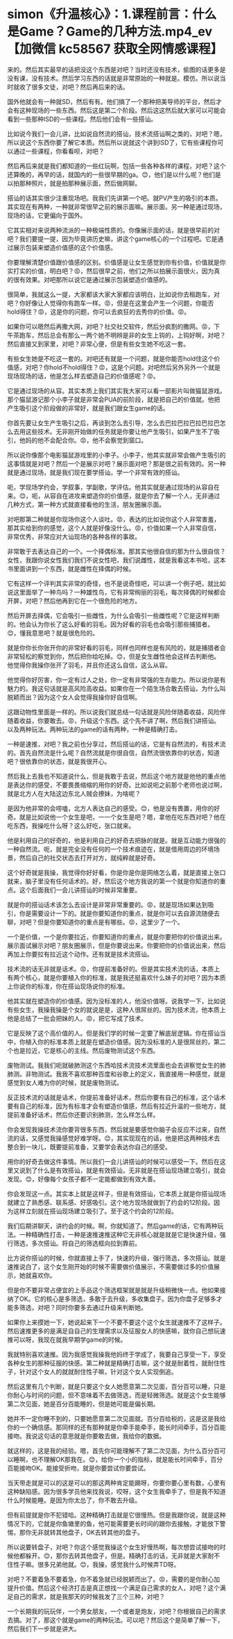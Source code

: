 # simon《升温核心》：1.课程前言：什么是Game？Game的几种方法.mp4_ev【加微信 kc58567 获取全网情感课程】

来的。然后其实最早的话把没这个东西是对吧？当时还没有技术，偷图的话更多是没有课，没有技术。然后学习东西的话就是非常原始的一种就是。模仿。所以说当时就收了很多文徒，对吧？然后再后来的话。

国外他就会有一种就SD，然后有有。他们搞了一个那种把美导师的平台，然后才会有这种现场的一些东西。然后这是第二个阶段。然后这这然后就大家可以可能会看到一些那种ISD的一些课程。然后他们会有一些搭讪。

比如说今我们一会儿讲，比如说自然流的搭讪，技术流搭讪啊之类的，对吧？嗯，所以说这个东西你要了解它本质。然后所以说就这个讲到ISD了，它有些课程你可以通过一些课程，你看看呗，对吧？

然后再后来就是我们都知道的一些红玩啊，包括一些各种各样的课程，对吧？这个还算晚的，再早的话，就国内的一些很早期的ga。😊，他们是以什么呢？他们是以拍那种照片，就是拍那种展示面，然后做网聊。

搭讪的话其实很少注重现场吧。我我们先讲第一个吧。就PV产生的吸引的本质。其实现在有两种，一种就非常很早之前的展示面嘛。展示面。另一种是通过现场，现场的话，它更偏向于国外。

它其实相对来说两种流派的一种极端性质的。你像展示面的话，就是很早前的对吧？我们要提一提，因为毕竟讲历史嘛，讲这个game核心的一个过程吧。它是通过展示包装来塑造价值感的这个价值感。

你要理解清楚价值跟价值感的区别。价值感是让女生感觉到你有价值，价值就是你实打实的价值，明白吧？😡，然后很早之前，他们之所以拍展示面很火，因为真的很有效果。对吧那所以说它是通过展示包装塑造价值感的。

很简单，我就这么一提，大家都该大家大家都应该明白，比如说你去租跑车，对吧？你好像让人觉得你有跑车一样。😡，但是在这里会产生一个问题，你能否hold得住？😡，这是你的问题，你可以去疯狂的去秀你的价值。😡。

如果你可以嗯然后再撒大网，对吧？社交社交软件，然后分疯割的撒网。😡，下午茶跑车，然后总会有那么一两个她不明辨是非的女生上钩的，上钩好啊，对吧？然后直接又到家里，对吧？非常心便，但是有些女生她不吃这一套。

有些女生她是不吃这一套的。对吧还有就是一个问题，就是你能否hold住这个价值感，对吧？你hold不hold得住？😡，这是个问题。对吧然后另外另外一个就是现场现场的话，他是怎么样去塑造自己的价值感呢？😡。

它是通过现场的从容。其实本质上我们其实我大家可以看一部影片叫做猫鼠游戏。那个猫鼠游记那个小李子就是非常会PUA的前阶段，就是把自己的价值就。他把产生吸引这个阶段做的非常好，就是我们跟女生game的话。

你首先要让女生产生吸引之后，再谈到怎么去引导，怎么去巴拉巴拉巴拉巴拉巴怎么去用这些技术。无非刚开始做的任务就是你要让他产生吸引，如果产生不了吸引，他妈的他不会配合你。😡，他不会察觉到窗口。

所以说你像那个电影猫鼠游戏里的小李子。小李子，他其实就非常会做产生吸引的这事情就是对吧？然后一个是展示对吧？展示面对吧？那是很之前有效的。另一种就是通过现场，就是我们现在要学搭讪，学一个非常有效的搭讪。

呃，学现场学约会，学叙事，学副歌，学评估。他其实就是通过现场的从容自在来。😊，呃，从容自在进攻来塑造你的价值感，就是你去了解一个人，无非通过几种方式，第一种方式就直接看他的生活，朋友圈展示面。

对吧那第二种就是你现场你这个人谈吐。😡，表达的比如说你这个人非常害羞，那其实给到你的感觉，这个人就是好像没什么。😡，价值如果一个人非常自信，非常优秀，非常应对大讪现场的各种各样的事故。

非常敢于去表达自己的一个。一个择偶标准。那其实他很自信的那为什么很自信？女性，我跟你说女性我们我们不说女性吧，我们说雌性，就是我看这本书哈，这本书里面讲到一个东西，就是雌性在择偶的时候。

它有这样一个评判其实非常的奇怪，也不是说奇怪吧，可以讲一个例子吧，就比如说这里面举了一种鸟吗？一种雄性鸟，它有非常绚丽的羽毛，每次择偶的时候都会开屏，对吧？然后他再到它在一个很危险的地方。

然后开屏去择偶，它会吸引一些雌性，为什么会吸引一些雌性呢？它是这样判断的。他会认为你长了这么好看的羽毛。因为好看的羽毛也会吸引那些捕猎者。😊，懂我意思吧？就是很危险的。

就是你你长你张开你的非常好看的羽毛，同样也同样也是有风险的，就是捕猎者会非常轻松的察觉到你，然后把你给吃掉。😊，但是女生雌性他会这样去判断他。他觉得你我操你张开了羽毛，并且你还这么自信，这么从容。

他觉得你好厉害，你一定有过人之处，你一定有非常强的生存能力。所以说你是有魅力的。我这句话就是高风险高收益。如果你在一个陌生场合敢去搭讪，为什么叫脱颖而出？因为这个女人会觉得我操你好自信啊。

这跟动物性里面是一样的。所以说我们就总结一句话就是风险伴随着收益，风险伴随着收益，你要敢去。😡，升级这个东西。这个先不讲了啊，然后我们讲搭讪。以及两种玩法。两种玩法的game的话有两种，一种是精确打击。

一种是速推，对吧？我之前也分享过，然后搭讪的话，它是有自然流的，有技术流的。首先自然流是什么呢？自然流就是你很自信，自然流很依靠你的状态，知道吧？很依靠你的状态，就是我很开心。

然后我上去我也不知道说什么，但是我敢于去说，然后这个地方就是他他的重点他是表达你的感受，不要畏畏缩缩的用你的好奇。比如说呃之前那个老师也说过啊，就是北方人在大陆这边东北人贼会撩妹，为啥呢？

是因为他非常的会唠嗑，北方人表达自己的感受。😊，他是没有畏置，用你的好奇。就是比如说他一个女生是吧，一一个女生是吧？嗯，拿他在吃东西对吧？他在吃东西，我操吃什么呀？这么好吃，张口就来。

他是利用自己的好奇的，他是利用自己的好奇去把脉的就是。就是互动能力很强的一种自然流。呃，就是完全没有任何的一个技术痕迹在，就是借用周边的环境场景，然后自己的社交状态去打开对方，就纯粹就是好奇。

这个好奇就是我操，我觉得你好好看，你是你是你是网络怎么着，就是直接上张口就来，脑子里没有任何话术的。好，然后这个地方我说的第一个就是你知道你的重点。这个后面我们一会儿讲搭讪的时候非常重要。

就是你的搭讪话术该怎么去设计是非常非常重要的。😡，就是现场如果达到吸引，你是需要设计一下的。就是你要知道你的重点，就是你可以去自源流随便去聊，对吧？但是你要知道你的重点是有哪些。😡，这里少了一个。

一个是价值，一个是你要拉近，你要知道你的重点，就是你要把你的价值说出来。展示面试展示对吧？朋友圈展示，但是你要说出来。你要把你的价值说出来，然后再加上你要拉有拉近这个动作。还有就是技术流搭讪。

技术流的话无非就是话术。😡，你提前准备好的。但是其实技术流的话，本质上有两个核心，就是你要植入你的标准，就是我还挺喜欢什么妹子的对吧？因为本质上你说你的标准，你在搭讪现场说你的标准。

他其实就在塑造你的价值感。因为没标准的人，他没价值呀。说我学一下，比如说有些女生，我操我操是个女的就说是是，这种人很屌丝的。因为技术流，他本质上他是总结了一批会把妹的人。😡，把它写成了技术。

它是反映了这个高价值的人。但是我们学的时候一定要了解底层逻辑。你在搭讪当中，你植入你的标准本质上就是在塑造价值感。因为没标准的人是很屌丝的，第二个也是拉近，它是核心的主线。然后废物测试这个东西。

废物测试。我我们呃就破肺测这个东西哈技术流技术流里面也会去讲察觉女生的肺肺测。非物测试。我我不喜欢那种百度和谷歌上的定义，我直接用一种感觉，就是感觉到女人难为你的时候，就是废物测试。

反正技术流的话就是话术，你提前准备好话术，然后你要有自己的标准，这个话术要有自己的标准，因为有标准才会有塑造价值感，然后有拉近升温的一些地方，就提前准备好话术，然后你还要识别肺测，怎么样怎么样。

你会发现我操技术流你要背很多东西，然后就是要感觉你脑子会反应不过来，自然流的话，又感觉我操感觉好难学呀。😊，其实现现在的话，他是把这两种技术去整合到一块儿，既要提前准备，又要学会表达你自己的感受。

用你的好奇去做这件事情。所以我们一会儿讲搭讪的时候可以感受一下。然后在这里又说到了什么是有效搭讪，就是有效搭讪，无非就是在搭讪现场建立吸引，就会发现。😊，好像每个女孩子都不一定能都做到有效大善。

你会发现这一点。其实本上就是这样子，但是有效搭讪，它本质上就是你搭讪现场就建立了熟悉感、联系感、好感吸引。这个地方现场就做到了约会的12阶段。因为这样立刻就在搭讪现场建立吸引了。至于这个约会的12阶段。

我们后期讲聊天，讲约会的时候。啊，你就知道了。然后game的话，它有两种玩法。一种精确性打击，一种是速推速推这种它无非核心就是就是它是快速升级，强行筛选，多次搭讪。将自己的筛选框向拉到靠前。

比方说你搭讪的时候，你就直接上手了，快速的升级，强行筛选，多次搭讪。就是速推说白了，这个女生刚开始的时候不需要做价值展示，不需要做过多的价值展示，她就喜欢你。

但是你不要非常占便宜的上手品这个筛选框架就是就是升级稍微快一点。他如果接纳了OK。它的核心是多筛选，多敢于去升级，多收集盘子。因为你盘子足够多才能多筛选，对吧？同时你要多去通过升级来判断她。

如果你上来摸她一下，她说起来下一个不要不要这个这个女生就速推不了这样子。然后速推更多的是满足自自己的生理需求以及征服女人的快感嘛，就你自己想玩速推可以呀，我现在就我早期学game的时候。

我就特别喜欢速推。因为我感觉我操我他妈终于学成了，我要自己享受一下，享受各种女生的那种征服的快感。第二种就是精确打击嘛，这个就是耐着性，就耐住性子，针对这个女人的就就耐住性子嘛，针对这个女人实现倒追。

然后这里有几个判断，就是只要这个女人她愿意第二次见面，百分百可以睡，只是你耐心与时间的问题，但不意味着不去做筛选，而是轻微筛选。就是这个女生能够第二次见面，她是百分百能睡的，但是她可能是偏长期。

她并不一定你睡不到的，只要她愿意第二次见面就。百分百给税的，这是这是我给你的一个确信感。那同样的还有那种就是你牵手能牵手，能长时间牵手，百分百能接吻。我说这句话的意思就是你要敢去做，我给你的数据。

就这样的，这是我的经验。嗯，首先你可能理解不了第二次见面，为什么百分百可以睡啊，也不理解OK那我在。😊，给你一个小的指标，就是能长时间牵手，百分百能接吻OK。能接受折吻，就是你要尝试你要尝试。

当天带走就是可以的这是可以的那这两种肯定能踢呀，你要你要心里有数，心里有这种缺陷感。因为很多学员他来找我说，哎呀，这个女生我牵手了，但是我不知道什么时候能睡。是因为你太怂了，你不敢去升级。

但有前提就是你不犯错哈。这种精确打击就是它很慢热。但是我跟你说，就是这种情况下的，它就是你鱼塘里的鱼，他可能需要更长时间的跟你去接触，才能放下警惕，那你无非就转其他盘子，OK去转其他的盘子。

所以说要转盘子，对吧？你这个感觉我操这个女生好慢热啊，每次想尝试接吻的时候他都躲开。😊，那你去转其他盘子，但是。精确打击的话，无非就是大家耐不住性子嘛。很多兄弟他就。😊，我操，感觉我什么时候弄TD呀。

对吧？不要着急不要着急，你不着急就已经脱颖而出了。😡，需要的是你耐心加提升价值。然后这个经济打击是真正想找一个满足自己需求的女人，对吧？这个满足自己的需求，就是我那天的时候我发了三个三种，对吧？

一个长期我的玩玩伴，一个男女朋友，一个或者是炮友，对吧？你根据自己的需求去搞。对了，那这个就是game的两种玩法。可以吧？然后这个是简单了解一下，然后我们下一步就是讲大。

